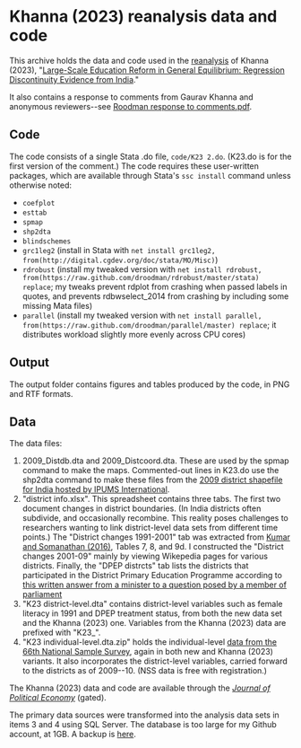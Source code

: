 # Khanna (2023) reanalysis data and code

This archive holds the data and code used in the [reanalysis](https://arxiv.org/abs/2303.11956) of Khanna (2023), "[Large-Scale Education Reform in General
Equilibrium: Regression Discontinuity Evidence from India](https://doi.org/10.1086/721619)."

It also contains a response to comments from Gaurav Khanna and anonymous reviewers--see [Roodman response to comments.pdf](https://github.com/droodman/Khanna-2023/blob/main/Roodman%20response%20to%20comments.pdf).

## Code
The code consists of a single Stata .do file, `code/K23 2.do`. (K23.do is for the first version of the comment.) The code requires these user-written packages, which are available through Stata's `ssc install` command unless otherwise noted:
* `coefplot`
* `esttab`
* `spmap`
* `shp2dta`
* `blindschemes`
* `grc1leg2` (install in Stata with `net install grc1leg2, from(http://digital.cgdev.org/doc/stata/MO/Misc)`)
* `rdrobust` (install my tweaked version with `net install rdrobust, from(https://raw.github.com/droodman/rdrobust/master/stata) replace`; my tweaks prevent rdplot from crashing when passed labels in quotes, and prevents rdbwselect_2014 from crashing by including some missing Mata files)
* `parallel` (install my tweaked version with `net install parallel, from(https://raw.github.com/droodman/parallel/master) replace`; it distributes workload slightly more evenly across CPU cores)

## Output
The output folder contains figures and tables produced by the code, in PNG and RTF formats.

## Data
The data files:

1. 2009_Distdb.dta and 2009_Distcoord.dta. These are used by the spmap command to make the maps. Commented-out lines in K23.do use the shp2dta command to make these files from the [2009 district shapefile for India hosted by IPUMS International](https://international.ipums.org/international/gis_yrspecific_2nd.shtml).
2. "district info.xlsx". This spreadsheet contains three tabs. The first two document changes in district boundaries. (In India districts often subdivide, and occasionally recombine. This reality poses challenges to researchers wanting to link district-level data sets from different time points.) The "District changes 1991-2001" tab was extracted from [Kumar and Somanathan (2016)](http://www.cdedse.org/pdf/work248.pdf), Tables 7, 8, and 9d. I constructed the "District changes 2001-09" mainly by viewing Wikepedia pages for various districts. Finally, the "DPEP distrcts" tab lists the districts that participated in the District Primary Education Programme according to [this written answer from a minister to a question posed by a member of parliament](https://datais.info/loksabha/question/db0cac20ad912c779f1de1c7b7fd60f3/DISTRICT+PRIMARY+EDUCATION+PROGRAMME)
3. "K23 district-level.dta" contains district-level variables such as female literacy in 1991 and DPEP treatment status, from both the new data set and the Khanna (2023) one. Variables from the Khanna (2023) data are prefixed with "K23_".
4. "K23 individual-level.dta.zip" holds the individual-level [data from the 66th National Sample Survey](http://microdata.gov.in/nada43/index.php/catalog/124/data_dictionary#page=F4&tab=data-dictionary), again in both new and Khanna (2023) variants. It also incorporates the district-level variables, carried forward to the districts as of 2009--10. (NSS data is free with registration.)

The Khanna (2023) data and code are available through the [_Journal of Political Economy_](https://doi.org/10.1086/721619) (gated).

The primary data sources were transformed into the analysis data sets in items 3 and 4 using SQL Server. The database is too large for my Github account, at 1GB. A backup is [here](https://1drv.ms/u/s!Avm4GrhZKgeal8kzGkJvZdmClVUdxg?e=MXZq7U).

